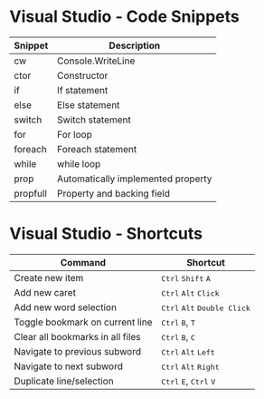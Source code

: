 # Visual Studio - Code Snippets

|Snippet|Description
|--|--
|cw|Console.WriteLine
|ctor|Constructor
|if|If statement
|else|Else statement
|switch|Switch statement
|for|For loop
|foreach|Foreach statement
|while|while loop
|prop|Automatically implemented property
|propfull|Property and backing field

# Visual Studio - Shortcuts

|Command|Shortcut
|--|--
|Create new item|<kbd>Ctrl</kbd> <kbd>Shift</kbd> <kbd>A</kbd>
|Add new caret|<kbd>Ctrl</kbd> <kbd>Alt</kbd> <kbd>Click</kbd>
|Add new word selection|<kbd>Ctrl</kbd> <kbd>Alt</kbd> <kbd>Double Click</kbd>
|Toggle bookmark on current line|<kbd>Ctrl</kbd> <kbd>B</kbd>, <kbd>T</kbd>
|Clear all bookmarks in all files|<kbd>Ctrl</kbd> <kbd>B</kbd>, <kbd>C</kbd>
|Navigate to previous subword|<kbd>Ctrl</kbd> <kbd>Alt</kbd> <kbd>Left</kbd>
|Navigate to next subword|<kbd>Ctrl</kbd> <kbd>Alt</kbd> <kbd>Right</kbd>
|Duplicate line/selection|<kbd>Ctrl</kbd> <kbd>E</kbd>, <kbd>Ctrl</kbd> <kbd>V</kbd>